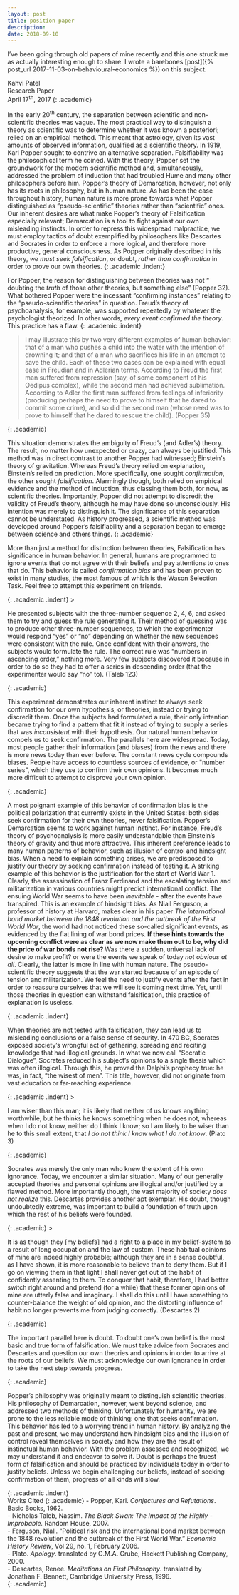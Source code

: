 ```yaml
---
layout: post
title: position paper
description: 
date: 2018-09-10
---
```


I’ve been going through old papers of mine recently and this one struck me as actually interesting enough to share. I wrote a barebones [post]({% post_url 2017-11-03-on-behavioural-economics %}) on this subject.

Kahvi Patel<br>
Research Paper<br>
April 17<sup>th</sup>, 2017 
{: .academic}

 In the early 20<sup>th</sup> century, the separation between scientific and non-scientific theories was vague. The most practical way to distinguish a theory as scientific was to determine whether it was known a posteriori; relied on an empirical method. This meant that astrology, given its vast amounts of observed information, qualified as a scientific theory. In 1919, Karl Popper sought to contrive an alternative separation. Falsifiability was the philosophical term he coined. With this theory, Popper set the groundwork for the modern scientific method and, simultaneously, addressed the problem of induction that had troubled Hume and many other philosophers before him. Popper&rsquo;s theory of Demarcation, however, not only has its roots in philosophy, but in human nature. As has been the case throughout history, human nature is more prone towards what Popper distinguished as &ldquo;pseudo-scientific&rdquo; theories rather than &ldquo;scientific&rdquo; ones. Our inherent desires are what make Popper&rsquo;s theory of Falsification especially relevant; Demarcation is a tool to fight against our own misleading instincts. In order to repress this widespread malpractice, we must employ tactics of doubt exemplified by philosophers like Descartes and Socrates in order to enforce a more logical, and therefore more productive, general consciousness. As Popper originally described in his theory, <em>we must seek falsification</em>, or doubt, <em>rather than confirmation</em> in order to prove our own theories.
{: .academic .indent}

For Popper, the reason for distinguishing between theories was not &ldquo; doubting the <em>truth</em> of those other theories, but something else&rdquo; (Popper 32). What bothered Popper were the incessant &ldquo;confirming instances&rdquo; relating to the &ldquo;pseudo-scientific theories&rdquo; in question. Freud&rsquo;s theory of psychoanalysis, for example, was supported repeatedly by whatever the psychologist theorized. In other words, <em>every event confirmed the theory</em>. This practice has a flaw.
{: .academic .indent}

> <p>I may illustrate this by two very different examples of human behavior: that of a man who pushes a child into the water with the intention of drowning it; and that of a man who sacrifices his life in an attempt to save the child. Each of these two cases can be explained with equal ease in Freudian and in Adlerian terms. According to Freud the first man suffered from repression (say, of some component of his Oedipus complex), while the second man had achieved sublimation. According to Adler the first man suffered from feelings of inferiority (producing perhaps the need to prove to himself that he dared to commit some crime), and so did the second man (whose need was to prove to himself that he dared to rescue the child). (Popper 35)</p>
{: .academic}

This situation demonstrates the ambiguity of Freud&rsquo;s (and Adler&rsquo;s) theory. The result, no matter how unexpected or crazy, can always be justified. This method was in direct contrast to another Popper had witnessed; Einstein's theory of gravitation. Whereas Freud&rsquo;s theory relied on explanation, Einstein&rsquo;s relied on prediction. More specifically, one sought <em>confirmation</em>, the other sought <em>falsification</em>. Alarmingly though, both relied on empirical evidence and the method of induction, thus classing them both, for now, as scientific theories. Importantly, Popper did not attempt to discredit the validity of Freud&rsquo;s theory, although he may have done so unconsciously. His intention was merely to distinguish it. The significance of this separation cannot be understated. As history progressed, a scientific method was developed around Popper&rsquo;s falsifiability and a separation began to emerge between science and others things.
{: .academic}

<p>More than just a method for distinction between theories, Falsification has significance in human behavior. In general, humans are programmed to ignore events that do not agree with their beliefs and pay attentions to ones that do. This behavior is called <em>confirmation bias</em> and has been proven to exist in many studies, the most famous of which is the Wason Selection Task. Feel free to attempt this experiment on friends.</p>
{: .academic .indent}
> <p>He presented subjects with the three-number sequence 2, 4, 6, and asked them to try and guess the rule generating it. Their method of guessing was to produce other three-number sequences, to which the experimenter would respond &ldquo;yes&rdquo; or &ldquo;no&rdquo; depending on whether the new sequences were consistent with the rule. Once confident with their answers, the subjects would formulate the rule. The correct rule was &ldquo;numbers in ascending order,&rdquo; nothing more. Very few subjects discovered it because in order to do so they had to offer a series in descending order (that the experimenter would say &ldquo;no&rdquo; to). (Taleb 123)</p>{: .academic}
<p>This experiment demonstrates our inherent instinct to always seek confirmation for our own hypothesis, or theories, instead or trying to discredit them. Once the subjects had formulated a rule, their only intention became trying to find a pattern that fit it instead of trying to supply a series that was <em>inconsistent</em> with their hypothesis. Our natural human behavior compels us to seek confirmation. The parallels here are widespread. Today, most people gather their information (and biases) from the news and there is more news today than ever before. The constant news cycle compounds biases. People have access to countless sources of evidence, or "number series", which they use to confirm their own opinions. It becomes much more difficult to attempt to disprove your own opinion.</p>
{: .academic}

<p>A most poignant example of this behavior of confirmation bias is the political polarization that currently exists in the United States: both sides seek confirmation for their own theories, never falsification. Popper&rsquo;s Demarcation seems to work against human instinct. For instance, Freud&rsquo;s theory of psychoanalysis is more easily understandable than Einstein&rsquo;s theory of gravity and thus more attractive. This inherent preference leads to many human patterns of behavior, such as illusion of control and hindsight bias. When a need to explain something arises, we are predisposed to justify our theory by seeking confirmation instead of testing it. A striking example of this behavior is the justification for the start of World War 1. Clearly, the assassination of Franz Ferdinand and the escalating tension and militarization in various countries might predict international conflict. The ensuing World War seems to have been <em>inevitable</em> - after the events have transpired. This is an example of hindsight bias. As Niall Ferguson, a professor of history at Harvard, makes clear in his paper <em>The international bond market between the 1848 revolution and the outbreak of the First World War</em>, the world had not noticed these so-called significant events, as evidenced by the flat lining of war bond prices. <strong>If these hints towards the upcoming conflict were as clear as we now make them out to be, why did the price of war bonds not rise? </strong>Was there a sudden, universal lack of desire to make profit? or were the events we speak of today <em>not obvious at all</em>. Clearly, the latter is more in line with human nature. The pseudo-scientific theory suggests that the war started because of an episode of tension and militarization. We feel the need to justify events after the fact in order to reassure ourselves that we will see it coming next time. Yet, until those theories in question can withstand falsification, this practice of explanation is useless.</p>
{: .academic .indent}

<p>When theories are not tested with falsification, they can lead us to misleading conclusions or a false sense of security. In 470 BC, Socrates exposed society&rsquo;s wrongful act of gathering, spreading and reciting knowledge that had illogical grounds. In what we now call &ldquo;Socratic Dialogue&rdquo;, Socrates reduced his subject&rsquo;s opinions to a single thesis which was often illogical. Through this, he proved the Delphi&rsquo;s prophecy true: he was, in fact, &ldquo;the wisest of men&rdquo;. This title, however, did not originate from vast education or far-reaching experience.</p>{: .academic .indent}
> <p>I am wiser than this man; it is likely that neither of us knows anything worthwhile, but he thinks he knows something when he does not, whereas when I do not know, neither do I think I know; so I am likely to be wiser than he to this small extent, that <em>I do not think I know what I do not know</em>. (Plato 3)</p>{: .academic}
<p>Socrates was merely the only man who knew the extent of his own ignorance. Today, we encounter a similar situation. Many of our generally accepted theories and personal opinions are illogical and/or justified by a flawed method. More importantly though, the vast majority of society <em>does not realize</em> this. Descartes provides another apt exemplar. His doubt, though undoubtedly extreme, was important to build a foundation of truth upon which the rest of his beliefs were founded.</p>{: .academic}
> <p>It is as though they [my beliefs] had a right to a place in my belief-system as a result of long occupation and the law of custom. These habitual opinions of mine are indeed highly probable; although they are in a sense doubtful, as I have shown, it is more reasonable to believe than to deny them. But if I go on viewing them in that light I shall never get out of the habit of confidently assenting to them. To conquer that habit, therefore, I had better switch right around and pretend (for a while) that these former opinions of mine are utterly false and imaginary. I shall do this until I have something to counter-balance the weight of old opinion, and the distorting influence of habit no longer prevents me from judging correctly. (Descartes 2)</p>{: .academic}
<p>The important parallel here is doubt. To doubt one&rsquo;s own belief is the most basic and true form of falsification. We must take advice from Socrates and Descartes and question our own theories and opinions in order to arrive at the roots of our beliefs. We must acknowledge our own ignorance in order to take the next step towards progress.</p>{: .academic}

<p>Popper&rsquo;s philosophy was originally meant to distinguish scientific theories. His philosophy of Demarcation, however, went beyond science, and addressed two methods of thinking. Unfortunately for humanity, we are prone to the less reliable mode of thinking: one that seeks confirmation. This behavior has led to a worrying trend in human history. By analyzing the past and present, we may understand how hindsight bias and the illusion of control reveal themselves in society and how they are the result of instinctual human behavior. With the problem assessed and recognized, we may understand it and endeavor to solve it. Doubt is perhaps the truest form of falsification and should be practiced by individuals today in order to justify beliefs. Unless we begin challenging our beliefs, instead of seeking confirmation of them, progress of all kinds will slow.</p>{: .academic .indent}

<br>
Works Cited
{: .academic}
- Popper, Karl. <em>Conjectures and Refutations</em>. Basic Books, 1962. <br>
- Nicholas Taleb, Nassim. <em>The Black Swan: The Impact of the Highly
- Improbable.</em> Random House, 2007.<br>
- Ferguson, Niall. &ldquo;Political risk and the international bond market between the 1848 revolution and the outbreak of the First World War.&rdquo; <em>Economic History Review</em>, Vol 29, no. 1, February 2006.<br>
- Plato. <em>Apology</em>. translated by G.M.A. Grube, Hackett Publishing Company, 2000.<br>
- Descartes, Renee. <em>Meditations on First Philosophy</em>. translated by Jonathan&nbsp;F.&nbsp;Bennett, Cambridge University Press, 1996.<br>
{: .academic}







